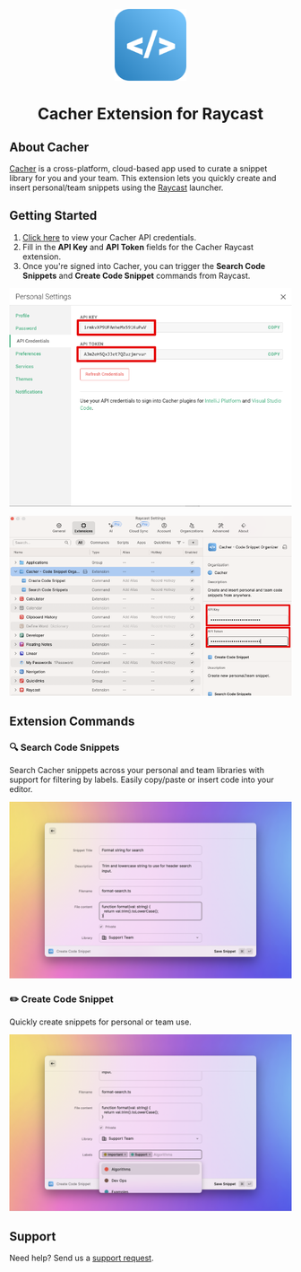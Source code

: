 <p align="center">
  <img src="media/cacher-logo.png" height="128">
  <h1 align="center">Cacher Extension for Raycast</h1>
</p>

## About Cacher

[Cacher](https://cacher.io) is a cross-platform, cloud-based app used to curate a snippet library for you and your team. This extension lets you quickly create and insert personal/team snippets using the [Raycast](https://www.raycast.com) launcher.

## Getting Started

1. [Click here](https://app.cacher.io/enter?action=view_api_creds) to view your Cacher API credentials.
2. Fill in the **API Key** and **API Token** fields for the Cacher Raycast extension.
3. Once you're signed into Cacher, you can trigger the **Search Code Snippets** and **Create Code Snippet** commands from Raycast.

![Cacher API Credentials](media/api-credentials.png "Cacher API Credentials")

![Cacher Extension Settings](media/raycast-cacher-settings.png "Cacher Extension Settings")

## Extension Commands

### 🔍 Search Code Snippets

Search Cacher snippets across your personal and team libraries with support for filtering by labels. Easily copy/paste or insert code into your editor.

![Search Code Snippets](media/search-code-snippets.png "Search Code Snippets")

### ✏️ Create Code Snippet

Quickly create snippets for personal or team use.

![Create Code Snippet](media/create-code-snippet.png "Create Code Snippet")

## Support

Need help? Send us a [support request](https://support.cacher.io/hc/en-us/requests/new?subject=Raycast).
